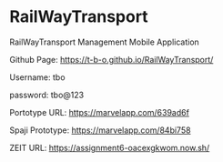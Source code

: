 # RailWayTransport
RailWayTransport Management Mobile Application

Github Page: https://t-b-o.github.io/RailWayTransport/

Username: tbo

password: tbo@123


Portotype URL: https://marvelapp.com/639ad6f

Spaji Prototype: https://marvelapp.com/84bi758

ZEIT URL: https://assignment6-oacexgkwom.now.sh/
